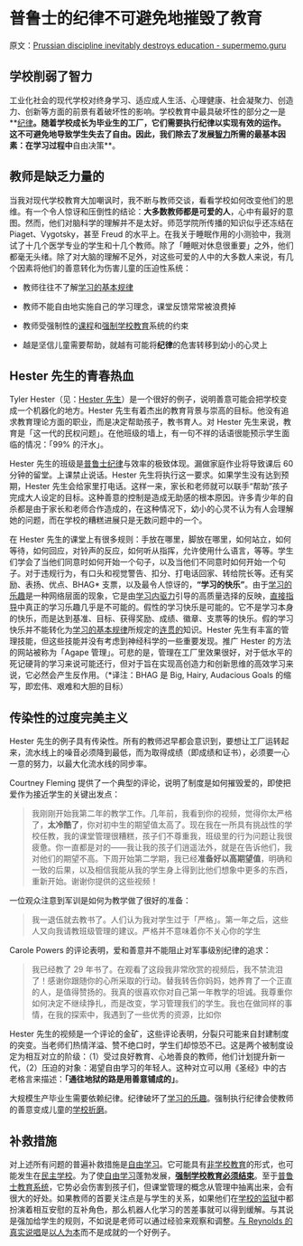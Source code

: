 # 普鲁士的纪律不可避免地摧毁了教育

原文：[Prussian discipline inevitably destroys education - supermemo.guru](https://supermemo.guru/wiki/Prussian_discipline_inevitably_destroys_education)

## 学校削弱了智力

工业化社会的现代学校对终身学习、适应成人生活、心理健康、社会凝聚力、创造力、创新等方面的前景有着破坏性的影响。学校教育中最具破坏性的部分之一是**[纪律](https://supermemo.guru/wiki/Discipline)**。随着学校成长为毕业生的工厂，它们需要执行纪律以实现有效的运作。这不可避免地导致学生失去了自由。因此，我们除去了发展[智力](https://supermemo.guru/wiki/Intelligence)所需的最基本因素：在学习过程中**自由决策**。

## 教师是缺乏力量的

当我对现代学校教育大加嘲讽时，我不断与教师交谈，看看学校如何改变他们的思维。有一个令人惊讶和压倒性的结论：**大多数教师都是可爱的人**，心中有最好的意图。然而，他们对脑科学的理解并不是太好。师范学院所传播的知识似乎还冻结在 Piaget、Vygotsky，甚至 Freud 的水平上。在我关于睡眠作用的小测验中，我测试了十几个医学专业的学生和十几个教师。除了「睡眠对休息很重要」之外，他们都毫无头绪。除了对大脑的理解不足外，对这些可爱的人中的大多数人来说，有几个因素将他们的善意转化为伤害儿童的压迫性系统：

- 教师往往不了解[学习的基本规律](https://supermemo.guru/wiki/Fundamental_law_of_learning)

- 教师不能自由地实施自己的学习理念，课堂反馈常常被浪费掉

- 教师受强制性的[课程](https://supermemo.guru/wiki/Curriculum)和[强制学校教育](https://supermemo.guru/wiki/Compulsory_schooling)系统的约束

- 越是坚信儿童需要帮助，就越有可能将**纪律**的危害转移到幼小的心灵上

## Hester 先生的青春热血

Tyler Hester（见：[Hester 先生](https://www.youtube.com/watch?v=LdF5ry5g5-w)）是一个很好的例子，说明善意可能会把学校变成一个机器化的地方。Hester 先生有着杰出的教育背景与崇高的目标。他没有追求教育理论方面的职业，而是决定帮助孩子，教书育人。对 Hester 先生来说，教育是「这一代的民权问题」。在他班级的墙上，有一句不祥的话语很能预示学生面临的情况：「99% 的汗水」。

Hester 先生的班级是[普鲁士纪律](https://supermemo.guru/wiki/Prussian_discipline)与效率的极致体现。漏做家庭作业将导致课后 60 分钟的留堂。上课禁止说话。Hester 先生将执行这一要求。如果学生没有达到预期，Hester 先生会给家里打电话。这样一来，家长和老师就可以联手“帮助”孩子完成大人设定的目标。这种善意的控制是造成无助感的根本原因。许多青少年的自杀都是由于家长和老师合作造成的，在这种情况下，幼小的心灵不认为有人会理解她的问题，而在学校的糟糕进展只是无数问题中的一个。

在 Hester 先生的课堂上有很多规则：手放在哪里，脚放在哪里，如何站立，如何等待，如何回应，对铃声的反应，如何听从指挥，允许使用什么语言，等等。学生们学会了当他们同意时如何开始一个句子，以及当他们不同意时如何开始一个句子。对于违规行为，有口头和视觉警告、扣分、打电话回家、转给院长等。还有奖励、表扬、优点、BHAG\* 支票，以及最令人惊讶的，**“学习的快乐”**。由于[学习的乐趣](https://supermemo.guru/wiki/Pleasure_of_learning)是一种网络层面的现象，它是由[学习内驱力](https://supermemo.guru/wiki/Learn_drive)引导的高质量选择的反映，[直接指导](https://supermemo.guru/wiki/Direct_instruction)中真正的学习乐趣几乎是不可能的。假性的学习快乐是可能的。它不是学习本身的快乐，而是达到基准、目标、获得奖励、成绩、徽章、支票等的快乐。假的学习快乐并不能转化为[学习的基本规律](https://supermemo.guru/wiki/Fundamental_law_of_learning)所规定的[连贯的](https://supermemo.guru/wiki/Coherent)知识。Hester 先生有丰富的管理技能，但这些技能并没有考虑到神经科学的一些重要发现。推广 Hester 的方法的网站被称为「Agape 管理」。可悲的是，管理在工厂里效果很好，对于低水平的死记硬背的学习来说可能还行，但对于旨在实现高创造力和创新思维的高效学习来说，它必然会产生反作用。（\*译注：BHAG 是 Big, Hairy, Audacious Goals 的缩写，即宏伟、艰难和大胆的目标）

## 传染性的过度完美主义

Hester 先生的例子具有传染性。所有的教师迟早都会意识到，要想让工厂运转起来，流水线上的噪音必须降到最低，而为取得成绩（即成绩和证书），必须要一心一意的努力，以最大化流水线的同步率。

Courtney Fleming 提供了一个典型的评论，说明了制度是如何摧毁爱的，即使把爱作为接近学生的关键出发点：

> 我刚刚开始我第二年的教学工作。几年前，我看到你的视频，觉得你太严格了，**太冷酷了**，你对初中生的期望值太高了。现在我在一所具有挑战性的学校任教，我的课堂管理很糟糕，孩子们不尊重我，班级里的行为问题让我很疲惫。你一直都是对的——我让我的孩子们逍遥法外，就是在告诉他们，我对他们的期望不高。下周开始第二学期，我已经**准备好以高期望值**，明确和一致的后果，以及相信我能从我的学生身上得到比他们想象中更多的东西，重新开始。谢谢你提供的这些视频！

一位观众注意到军训是如何为教学做了很好的准备：

> 我一退伍就去教书了。人们认为我对学生过于「严格」。第一年之后，这些人又向我请教班级管理的建议。严格并不意味着你不关心你的学生

Carole Powers 的评论表明，爱和善意并不能阻止对军事级别纪律的追求：

> 我已经教了 29 年书了。在观看了这段我非常欣赏的视频后，我不禁流泪了！感谢你跟随你的心所采取的行动。替我转告你妈妈，她养育了一个正直的人，是值得赞扬的。我真的很喜欢你对自己第一年教学的坦诚。我尊重你如何决定不继续挣扎，而是改变，学习管理我们的学生。我也在做同样的事情，在我的探索中，我遇到了一些优秀的资源，比如你

Hester 先生的视频是一个评论的金矿，这些评论表明，分裂只可能来自封建制度的突变。当老师们热情洋溢、赞不绝口时，学生们却惊恐不已。这是两个被制度设定为相互对立的阶级：（1）受过良好教育、心地善良的教师，他们计划提升新一代，（2）压迫的对象：渴望自由学习的年轻人。这种对立可以用《圣经》中的古老格言来描述：**「通往地狱的路是用善意铺成的」**。

大规模生产毕业生需要依赖纪律。纪律破坏了[学习的乐趣](https://supermemo.guru/wiki/Pleasure_of_learning)。强制执行纪律会使教师的善意变成儿童的[学校折磨](https://supermemo.guru/wiki/Why_kids_hate_school%3F)。

## 补救措施

对上述所有问题的普遍补救措施是[自由学习](https://supermemo.guru/wiki/Free_learning)。它可能具有[非学校教育](https://supermemo.guru/wiki/Unschooling)的形式，也可能发生在[民主学校](https://supermemo.guru/wiki/Democratic_school)。为了使[自由学习](https://supermemo.guru/wiki/Free_learning)蓬勃发展，**[强制学校教育必须结束](https://supermemo.guru/wiki/Compulsory_schooling_must_end)**。至于[普鲁士教育系统](https://supermemo.guru/wiki/Prussian_system)，它势必会伤害到孩子们，但课堂管理的概念从管理中抽离出来，会有很大的好处。如果教师的首要关注点是与学生的关系，如果他们在[学校的监狱](https://supermemo.guru/wiki/School_is_prison)中都扮演着相互安慰的互补角色，那么机器人化学习的苦差事就可以得到缓解。与其说是强加给学生的规则，不如说是老师可以通过经验来观察和调整。[与 Reynolds 的真实说唱](https://youtu.be/p3Vhx55qjcI)是[以人为本](https://youtu.be/HUhSe1iZhU4)而不是成就的一个好例子。